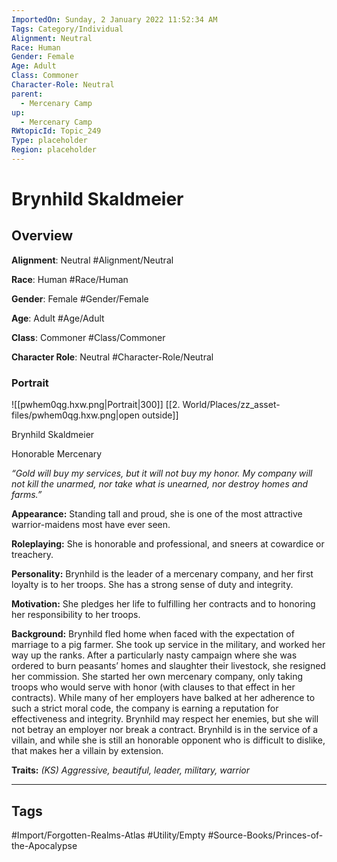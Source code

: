 ```yaml
---
ImportedOn: Sunday, 2 January 2022 11:52:34 AM
Tags: Category/Individual
Alignment: Neutral
Race: Human
Gender: Female
Age: Adult
Class: Commoner
Character-Role: Neutral
parent:
  - Mercenary Camp
up:
  - Mercenary Camp
RWtopicId: Topic_249
Type: placeholder
Region: placeholder
---
```

# Brynhild Skaldmeier
## Overview
**Alignment**: Neutral
#Alignment/Neutral

**Race**: Human
#Race/Human

**Gender**: Female
#Gender/Female

**Age**: Adult
#Age/Adult

**Class**: Commoner
#Class/Commoner

**Character Role**: Neutral
#Character-Role/Neutral

### Portrait
![[pwhem0qg.hxw.png|Portrait|300]]
[[2. World/Places/zz_asset-files/pwhem0qg.hxw.png|open outside]]

Brynhild Skaldmeier

Honorable Mercenary

*“Gold will buy my services, but it will not buy my honor. My company will not kill the unarmed, nor take what is unearned, nor destroy homes and farms.”*

**Appearance:** Standing tall and proud, she is one of the most attractive warrior-maidens most have ever seen.

**Roleplaying:** She is honorable and professional, and sneers at cowardice or treachery.

**Personality:** Brynhild is the leader of a mercenary company, and her first loyalty is to her troops. She has a strong sense of duty and integrity.

**Motivation:** She pledges her life to fulfilling her contracts and to honoring her responsibility to her troops.

**Background:** Brynhild fled home when faced with the expectation of marriage to a pig farmer. She took up service in the military, and worked her way up the ranks. After a particularly nasty campaign where she was ordered to burn peasants’ homes and slaughter their livestock, she resigned her commission. She started her own mercenary company, only taking troops who would serve with honor (with clauses to that effect in her contracts). While many of her employers have balked at her adherence to such a strict moral code, the company is earning a reputation for effectiveness and integrity. Brynhild may respect her enemies, but she will not betray an employer nor break a contract. Brynhild is in the service of a villain, and while she is still an honorable opponent who is difficult to dislike, that makes her a villain by extension.

**Traits:** *(KS) Aggressive, beautiful, leader, military, warrior*


---
## Tags
#Import/Forgotten-Realms-Atlas #Utility/Empty #Source-Books/Princes-of-the-Apocalypse

